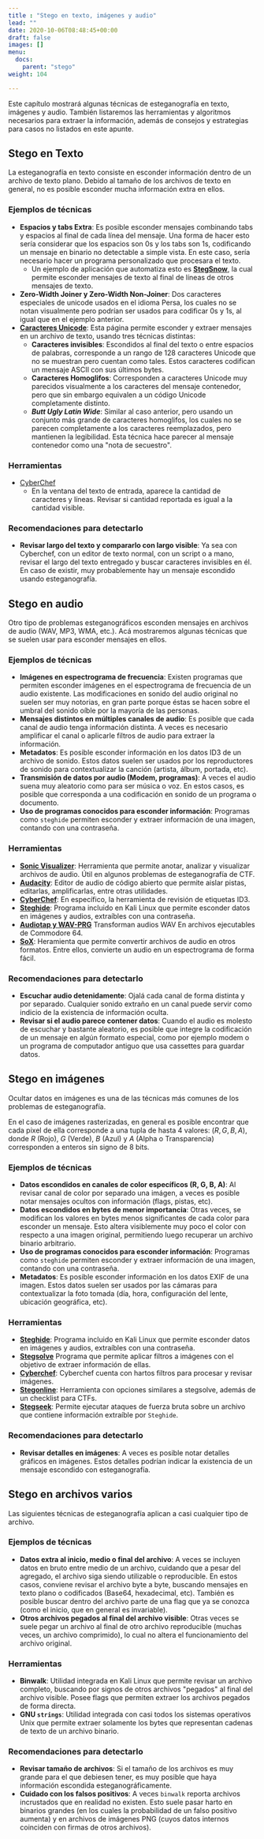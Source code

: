 ```yaml
---
title : "Stego en texto, imágenes y audio"
lead: ""
date: 2020-10-06T08:48:45+00:00
draft: false
images: []
menu:
  docs:
    parent: "stego"
weight: 104

---
```


Este capítulo mostrará algunas técnicas de esteganografía en texto, imágenes y audio. También listaremos las herramientas y algoritmos necesarios para extraer la información, además de consejos y estrategias para casos no listados en este apunte.

## Stego en Texto

La esteganografía en texto consiste en esconder información dentro de un archivo de texto plano. Debido al tamaño de los archivos de texto en general, no es posible esconder mucha información extra en ellos.

### Ejemplos de técnicas

* **Espacios y tabs Extra**: Es posible esconder mensajes combinando tabs y espacios al final de cada línea del mensaje. Una forma de hacer esto sería considerar que los espacios son 0s y los tabs son 1s, codificando un mensaje en binario no detectable a simple vista. En este caso, sería necesario hacer un programa personalizado que procesara el texto.
  * Un ejemplo de aplicación que automatiza esto es [**StegSnow**](https://wiki.bi0s.in/steganography/stegsnow/), la cual permite esconder mensajes de texto al final de líneas de otros mensajes de texto.
* **Zero-Width Joiner y Zero-Width Non-Joiner**: Dos caracteres especiales de unicode usados en el idioma Persa, los cuales no se notan visualmente pero podrían ser usados para codificar 0s y 1s, al igual que en el ejemplo anterior.  
* [**Caracteres Unicode**](https://www.irongeek.com/i.php?page=security/unicode-steganography-homoglyph-encoder): Esta página permite esconder y extraer mensajes en un archivo de texto, usando tres técnicas distintas:
  * **Caracteres invisibles**: Escondidos al final del texto o entre espacios de palabras, corresponde a un rango de 128 caracteres Unicode que no se muestran pero cuentan como tales. Estos caracteres codifican un mensaje ASCII con sus últimos bytes.
  * **Caracteres Homoglifos**: Corresponden a caracteres Unicode muy parecidos visualmente a los caracteres del mensaje contenedor, pero que sin embargo equivalen a un código Unicode completamente distinto.
  * **_Butt Ugly Latin Wide_**: Similar al caso anterior, pero usando un conjunto más grande de caracteres homoglifos, los cuales no se parecen completamente a los caracteres reemplazados, pero mantienen la legibilidad. Esta técnica hace parecer al mensaje contenedor como una "nota de secuestro".

### Herramientas

* [CyberChef](https://gchq.github.io/CyberChef/)
  * En la ventana del texto de entrada, aparece la cantidad de caracteres y líneas. Revisar si cantidad reportada es igual a la cantidad visible.

### Recomendaciones para detectarlo

* **Revisar largo del texto y compararlo con largo visible**: Ya sea con Cyberchef, con un editor de texto normal, con un script o a mano, revisar el largo del texto entregado y buscar caracteres invisibles en él. En caso de existir, muy probablemente hay un mensaje escondido usando esteganografía.

## Stego en audio

Otro tipo de problemas esteganográficos esconden mensajes en archivos de audio (WAV, MP3, WMA, etc.). Acá mostraremos algunas técnicas que se suelen usar para esconder mensajes en ellos.

### Ejemplos de técnicas

* **Imágenes en espectrograma de frecuencia**: Existen programas que permiten esconder imágenes en el espectrograma de frecuencia de un audio existente. Las modificaciones en sonido del audio original no suelen ser muy notorias, en gran parte porque éstas se hacen sobre el umbral del sonido oíble por la mayoría de las personas.
* **Mensajes distintos en múltiples canales de audio**: Es posible que cada canal de audio tenga información distinta. A veces es necesario amplificar el canal o aplicarle filtros de audio para extraer la información.
* **Metadatos**: Es posible esconder información en los datos ID3 de un archivo de sonido. Estos datos suelen ser usados por los reproductores de sonido para contextualizar la canción (artista, álbum, portada, etc).
* **Transmisión de datos por audio (Modem, programas)**: A veces el audio suena muy aleatorio como para ser música o voz. En estos casos, es posible que corresponda a una codificación en sonido de un programa o documento.
* **Uso de programas conocidos para esconder información**: Programas como `steghide` permiten esconder y extraer información de una imagen, contando con una contraseña.

### Herramientas

* [**Sonic Visualizer**](https://sonicvisualiser.org/): Herramienta que permite anotar, analizar y visualizar archivos de audio. Útil en algunos problemas de esteganografía de CTF.
* [**Audacity**](https://www.audacityteam.org/): Editor de audio de código abierto que permite aislar pistas, editarlas, amplificarlas, entre otras utilidades.
* [**CyberChef**](https://gchq.github.io/CyberChef/#recipe=Extract_ID3()): En específico, la herramienta de revisión de etiquetas ID3.
* [**Steghide**](http://steghide.sourceforge.net/): Programa incluido en Kali Linux que permite esconder datos en imágenes y audios, extraíbles con una contraseña.
* [**Audiotap y WAV-PRG**](http://wav-prg.sourceforge.net/screenshots.html) Transforman audios WAV En archivos ejecutables de Commodore 64.
* [**SoX**](https://sox.sourceforge.net): Heramienta que permite convertir archivos de audio en otros formatos. Entre ellos, convierte un audio en un espectrograma de forma fácil.

### Recomendaciones para detectarlo

* **Escuchar audio detenidamente**: Ojalá cada canal de forma distinta y por separado.  Cualquier sonido extraño en un canal puede servir como indicio de la existencia de información oculta.
* **Revisar si el audio parece contener datos**: Cuando el audio es molesto de escuchar y bastante aleatorio, es posible que integre la codificación de un mensaje en algún formato especial, como por ejemplo modem o un programa de computador antiguo que usa cassettes para guardar datos.

## Stego en imágenes

Ocultar datos en imágenes es una de las técnicas más comunes de los problemas de esteganografía.

En el caso de imágenes rasterizadas, en general es posible encontrar que cada pixel de ella corresponde a una tupla de hasta 4 valores: $(R,G,B,A)$, donde $R$ (Rojo), $G$ (Verde), $B$ (Azul) y $A$ (Alpha o Transparencia) corresponden a enteros sin signo de 8 bits.

### Ejemplos de técnicas

* **Datos escondidos en canales de color específicos (R, G, B, A)**: Al revisar canal de color por separado una imágen, a veces es posible notar mensajes ocultos con información (flags, pistas, etc).
* **Datos escondidos en bytes de menor importancia**: Otras veces, se modifican los valores en bytes menos significantes de cada color para esconder un mensaje. Esto altera visiblemente muy poco el color con respecto a una imagen original, permitiendo luego recuperar un archivo binario arbitrario.
* **Uso de programas conocidos para esconder información**: Programas como `steghide` permiten esconder y extraer información de una imagen, contando con una contraseña.
* **Metadatos**: Es posible esconder información en los datos EXIF de una imagen. Estos datos suelen ser usados por las cámaras para contextualizar la foto tomada (día, hora, configuración del lente, ubicación geográfica, etc).

### Herramientas

* [**Steghide**](http://steghide.sourceforge.net/): Programa incluido en Kali Linux que permite esconder datos en imágenes y audios, extraíbles con una contraseña.
* [**Stegsolve**](https://github.com/Giotino/stegsolve) Programa que permite aplicar filtros a imágenes con el objetivo de extraer información de ellas.
* [**Cyberchef**](https://gchq.github.io/CyberChef): Cyberchef cuenta con hartos filtros para procesar y revisar imágenes.
* [**Stegonline**](https://stegonline.georgeom.net/checklist): Herramienta con opciones similares a stegsolve, además de un checklist para CTFs.
* [**Stegseek**](https://github.com/RickdeJager/stegseek): Permite ejecutar ataques de fuerza bruta sobre un archivo que contiene información extraíble por `Steghide`.

### Recomendaciones para detectarlo

* **Revisar detalles en imágenes**: A veces es posible notar detalles gráficos en imágenes. Estos detalles podrían indicar la existencia de un mensaje escondido con esteganografía.

## Stego en archivos varios

Las siguientes técnicas de esteganografía aplican a casi cualquier tipo de archivo.

### Ejemplos de técnicas

* **Datos extra al inicio, medio o final del archivo**: A veces se incluyen datos en bruto entre medio de un archivo, cuidando que a pesar del agregado, el archivo siga siendo utilizable o reproducible. En estos casos, conviene revisar el archivo byte a byte, buscando mensajes en texto plano o codificados (Base64, hexadecimal, etc). También es posible buscar dentro del archivo parte de una flag que ya se conozca (como el inicio, que en general es invariable).
* **Otros archivos pegados al final del archivo visible**: Otras veces se suele pegar un archivo al final de otro archivo reproducible (muchas veces, un archivo comprimido), lo cual no altera el funcionamiento del archivo original.

### Herramientas

* **Binwalk**: Utilidad integrada en Kali Linux que permite revisar un archivo completo, buscando por signos de otros archivos "pegados" al final del archivo visible. Posee flags que permiten extraer los archivos pegados de forma directa.
* **GNU `strings`**: Utilidad integrada con casi todos los sistemas operativos Unix que permite extraer solamente los bytes que representan cadenas de texto de un archivo binario.

### Recomendaciones para detectarlo

* **Revisar tamaño de archivos**: Si el tamaño de los archivos es muy grande para el que debiesen tener, es muy posible que haya información escondida esteganográficamente.
* **Cuidado con los falsos positivos**: A veces `binwalk` reporta archivos incrustados que en realidad no existen. Esto suele pasar harto en binarios grandes (en los cuales la probabilidad de un falso positivo aumenta) y en archivos de imágenes PNG (cuyos datos internos coinciden con firmas de otros archivos).